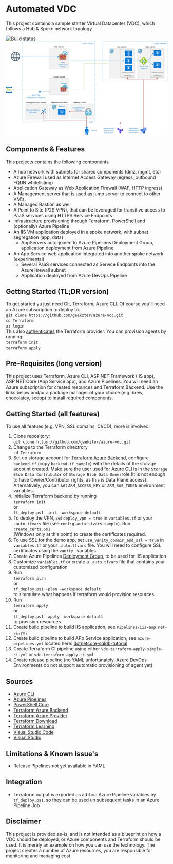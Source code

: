# Automated VDC
This project contains a sample starter Virtual Datacenter (VDC), which follows a Hub & Spoke network topology

[![Build status](https://dev.azure.com/ericvan/VDC/_apis/build/status/vdc-terraform-plan-ci?branchName=master)](https://dev.azure.com/ericvan/VDC/_build/latest?definitionId=45&branchName=master)
![alt text](diagram.png "Architecture")

## Components & Features
This projects contains the following components
- A hub network with subnets for shared components (dmz, mgmt, etc)
- Azure Firewall used as Internet Access Gateway (egress, outbound FQDN whitelisting)
- Application Gateway as Web Application Firewall (WAF, HTTP ingress)
- A Management server that is used as jump server to connect to other VM's. 
- A Managed Bastion as well
- A Point to Site (P2S VPN), that can be leveraged for transitive access to PaaS services using HTTPS Service Endpoints
- Infrastructure provisioning through Terraform, PowerShell and (optionally) Azure Pipeline
- An IIS VM application deployed in a spoke network, with subnet segregation (app, data)
  - AppServers auto-joined to Azure Pipelines Deployment Group, application deployment from Azure Pipeline
- An App Service web application integrated into another spoke network (experimental)
  - Several PaaS services connected as Service Endpoints into the AzureFirewall subnet
  - Application deployed from Azure DevOps Pipeline

## Getting Started (TL;DR version)
To get started yu just need Git, Terraform, Azure CLI. Of course you'll need an Azure subscription to deploy to.  
`git clone https://github.com/geekzter/azure-vdc.git`  
`cd Terraform`  
`az login`  
This also [authenticates](https://www.terraform.io/docs/providers/azurerm/guides/azure_cli.html) the Terraform provider.
You can provision agents by running:  
`terraform init`  
`terraform apply`

## Pre-Requisites (long version)
This project uses Terraform, Azure CLI, ASP.NET Framework (IIS app), ASP.NET Core (App Service app), and Azure Pipelines. You will need an Azure subscription for created resources and Terraform Backend. Use the links below and/or a package manager of your choice (e.g. brew, chocolatey, scoop) to install required components.

## Getting Started (all features)
To use all featues (e.g. VPN, SSL domains, CI/CD), more is involved:
1.	Clone repository:  
`git clone https://github.com/geekzter/azure-vdc.git`  
2.  Change to the Terraform directrory  
`cd Terraform`
3.  Set up storage account for [Terraform Azure Backend](https://www.terraform.io/docs/backends/types/azurerm.html), configure `backend.tf` (copy `backend.tf.sample`) with the details of the storage account created. Make sure the user used for Azure CLI is in the `Storage Blob Data Contributor` or `Storage Blob Data Owner`role (It is not enough to have Owner/Contributor rights, as this is Data Plane access). Alternatively, you can set `ARM_ACCESS_KEY` or `ARM_SAS_TOKEN` environment variables.
4.	Initialize Terraform backend by running  
`terraform init`  
or  
`tf_deploy.ps1 -init -workspace default`
5.	To deploy the VPN, set `deploy_vpn = true` in `variables.tf` or your `.auto.tfvars` file (see `config.auto.tfvars.sample`). Run  
`create_certs.ps1`  
(Windows only at this point) to create the certificates required.
6.  To use SSL for the demo app, set `use_vanity_domain_and_ssl = true` in `variables.tf` or your `.auto.tfvars` file. You will need to configure SSL certificates using the `vanity_` variables
6.  Create Azure Pipelines [Deployment Group](https://docs.microsoft.com/en-us/azure/devops/pipelines/release/deployment-groups/?view=azure-devops), to be used for IIS application
7.  Customize `variables.tf` or create a `.auto.tfvars` file that contains your customized configuration
8.  Run  
`terraform plan`  
or  
`tf_deploy.ps1 -plan -workspace default`  
to simmulate what happens if terraform would provision resources. 
9.  Run  
`terraform apply`  
or  
`tf_deploy.ps1 -apply -workspace default`  
to provision resources
10.  Create build pipeline to build IIS application, see `Pipelines/iis-asp.net-ci.yml`
11.  Create build pipeline to build APp Service application, see `azure-pipelines.yml` located here: [dotnetcore-sqldb-tutorial](https://github.com/geekzter/dotnetcore-sqldb-tutorial/blob/master/azure-pipelines.yml)
12.  Create Terraform CI pipeline using either `vdc-terraform-apply-simple-ci.yml` or `vdc-terraform-apply-ci.yml`
13.  Create release pipeline (no YAML unfortunately, Azure DevOps Environments do not support automatic provisioning of agent yet)


## Sources
- [Azure CLI](http://aka.ms/azure-cli)
- [Azure Pipelines](https://azure.microsoft.com/en-us/services/devops/pipelines/)
- [PowerShell Core](https://github.com/PowerShell/PowerShell)
- [Terraform Azure Backend](https://www.terraform.io/docs/backends/types/azurerm.html)
- [Terraform Azure Provider](https://www.terraform.io/docs/providers/azurerm/index.html)
- [Terraform Download](https://www.terraform.io/downloads.html)
- [Terraform Learning](https://learn.hashicorp.com/terraform/)
- [Visual Studio Code](https://github.com/Microsoft/vscode)
- [Visual Studio](https://visualstudio.microsoft.com/free-developer-offers/)

## Limitations & Known Issue's
- Release Pipelines not yet available in YAML

## Integration
- Terraform output is exported as ad-hoc Azure Pipeline variables by `tf_deploy.ps1`, so they can be used un subsequent tasks in an Azure Pipeline Job

## Disclaimer
This project is provided as-is, and is not intended as a blueprint on how a VDC should be deployed, or Azure components and Terraform should be used. It is merely an example on how you can use the technology. The project creates a number of Azure resources, you are responsible for monitoring and managing cost.